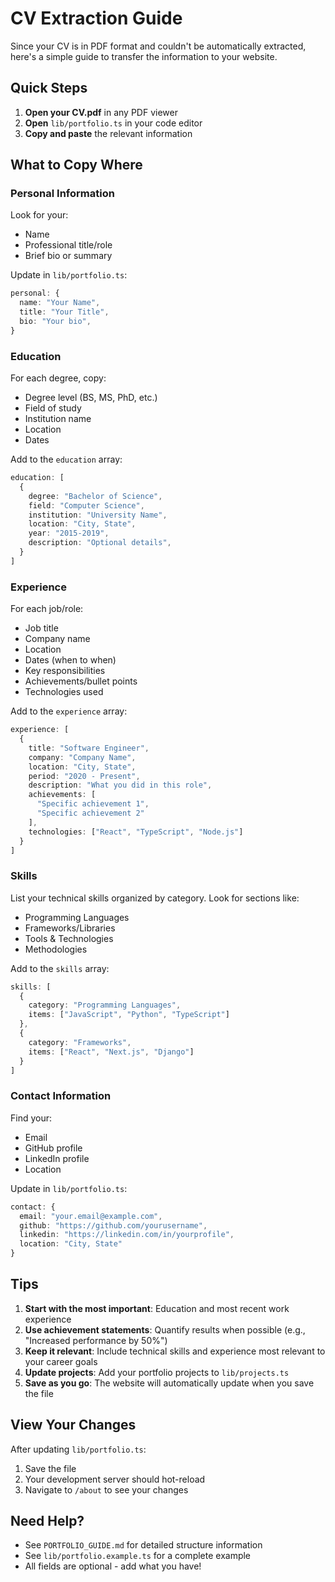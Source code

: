 # CV Extraction Guide

Since your CV is in PDF format and couldn't be automatically extracted, here's a simple guide to transfer the information to your website.

## Quick Steps

1. **Open your CV.pdf** in any PDF viewer
2. **Open** `lib/portfolio.ts` in your code editor
3. **Copy and paste** the relevant information

## What to Copy Where

### Personal Information
Look for your:
- Name
- Professional title/role
- Brief bio or summary

Update in `lib/portfolio.ts`:
```typescript
personal: {
  name: "Your Name",
  title: "Your Title",
  bio: "Your bio",
}
```

### Education
For each degree, copy:
- Degree level (BS, MS, PhD, etc.)
- Field of study
- Institution name
- Location
- Dates

Add to the `education` array:
```typescript
education: [
  {
    degree: "Bachelor of Science",
    field: "Computer Science",
    institution: "University Name",
    location: "City, State",
    year: "2015-2019",
    description: "Optional details",
  }
]
```

### Experience
For each job/role:
- Job title
- Company name
- Location
- Dates (when to when)
- Key responsibilities
- Achievements/bullet points
- Technologies used

Add to the `experience` array:
```typescript
experience: [
  {
    title: "Software Engineer",
    company: "Company Name",
    location: "City, State",
    period: "2020 - Present",
    description: "What you did in this role",
    achievements: [
      "Specific achievement 1",
      "Specific achievement 2"
    ],
    technologies: ["React", "TypeScript", "Node.js"]
  }
]
```

### Skills
List your technical skills organized by category. Look for sections like:
- Programming Languages
- Frameworks/Libraries
- Tools & Technologies
- Methodologies

Add to the `skills` array:
```typescript
skills: [
  {
    category: "Programming Languages",
    items: ["JavaScript", "Python", "TypeScript"]
  },
  {
    category: "Frameworks",
    items: ["React", "Next.js", "Django"]
  }
]
```

### Contact Information
Find your:
- Email
- GitHub profile
- LinkedIn profile
- Location

Update in `lib/portfolio.ts`:
```typescript
contact: {
  email: "your.email@example.com",
  github: "https://github.com/yourusername",
  linkedin: "https://linkedin.com/in/yourprofile",
  location: "City, State"
}
```

## Tips

1. **Start with the most important**: Education and most recent work experience
2. **Use achievement statements**: Quantify results when possible (e.g., "Increased performance by 50%")
3. **Keep it relevant**: Include technical skills and experience most relevant to your career goals
4. **Update projects**: Add your portfolio projects to `lib/projects.ts`
5. **Save as you go**: The website will automatically update when you save the file

## View Your Changes

After updating `lib/portfolio.ts`:
1. Save the file
2. Your development server should hot-reload
3. Navigate to `/about` to see your changes

## Need Help?

- See `PORTFOLIO_GUIDE.md` for detailed structure information
- See `lib/portfolio.example.ts` for a complete example
- All fields are optional - add what you have!

